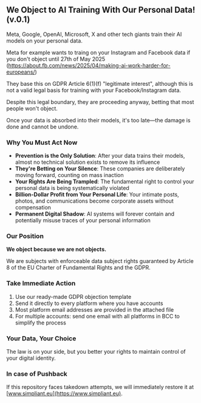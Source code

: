 ## We Object to AI Training With Our Personal Data! (v.0.1)

Meta, Google, OpenAI, Microsoft, X and other tech giants train their AI models on your personal data.

Meta for example wants to traing on your Instagram and Facebook data if you don't object until 27th of May 2025 (https://about.fb.com/news/2025/04/making-ai-work-harder-for-europeans/)

They base this on GDPR Article 6(1)(f) "legitimate interest", although this is not a valid legal basis for training with your Facebook/Instagram data. 

Despite this legal boundary, they are proceeding anyway, betting that most people won't object. 

Once your data is absorbed into their models, it's too late—the damage is done and cannot be undone.

### Why You Must Act Now
- **Prevention is the Only Solution**: After your data trains their models, almost no technical solution exists to remove its influence
- **They're Betting on Your Silence**: These companies are deliberately moving forward, counting on mass inaction
- **Your Rights Are Being Trampled**: The fundamental right to control your personal data is being systematically violated
- **Billion-Dollar Profit from Your Personal Life**: Your intimate posts, photos, and communications become corporate assets without compensation
- **Permanent Digital Shadow**: AI systems will forever contain and potentially misuse traces of your personal information

### Our Position
**We object because we are not objects.**

We are subjects with enforceable data subject rights guaranteed by Article 8 of the EU Charter of Fundamental Rights and the GDPR.

### Take Immediate Action
1. Use our ready-made GDPR objection template
2. Send it directly to every platform where you have accounts
3. Most platform email addresses are provided in the attached file
4. For multiple accounts: send one email with all platforms in BCC to simplify the process

### Your Data, Your Choice
The law is on your side, but you better your rights to maintain control of your digital identity.

### In case of Pushback
If this repository faces takedown attempts, we will immediately restore it at [www.simpliant.eu](https://www.simpliant.eu).


